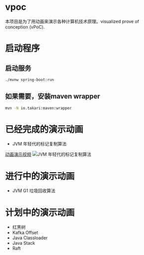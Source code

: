 # vpoc
本项目是为了用动画来演示各种计算机技术原理。visualized prove of conception (vPoC). 

# 启动程序
## 启动服务
```bash
./mvnw spring-boot:run
```

## 如果需要，安装maven wrapper
```bash
mvn -N io.takari:maven:wrapper
```
# 已经完成的演示动画
* JVM 年轻代的标记复制算法 

[动画演示视频](https://www.ixigua.com/pseries/6835238917629805067_6834743668876771843/)
![JVM 年轻代的标记复制算法](https://github.com/visualizit/vpoc/blob/master/snapshot/jvm_young_gc.png)

# 进行中的演示动画
* JVM G1 垃圾回收算法

# 计划中的演示动画
* 红黑树
* Kafka Offset
* Java Classloader
* Java Stack
* Raft